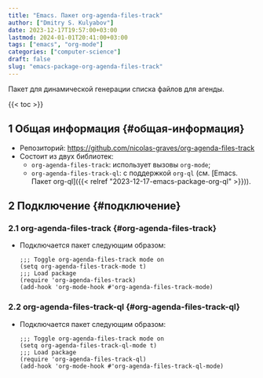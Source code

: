```yaml
---
title: "Emacs. Пакет org-agenda-files-track"
author: ["Dmitry S. Kulyabov"]
date: 2023-12-17T19:57:00+03:00
lastmod: 2024-01-01T20:41:00+03:00
tags: ["emacs", "org-mode"]
categories: ["computer-science"]
draft: false
slug: "emacs-package-org-agenda-files-track"
---
```


Пакет для динамической генерации списка файлов для агенды.

<!--more-->

{{< toc >}}


## <span class="section-num">1</span> Общая информация {#общая-информация}

-   Репозиторий: <https://github.com/nicolas-graves/org-agenda-files-track>
-   Состоит из двух библиотек:
    -   `org-agenda-files-track`: использует вызовы `org-mode`;
    -   `org-agenda-files-track-ql`: с поддержкой `org-ql` (см. [Emacs. Пакет org-ql]({{< relref "2023-12-17-emacs-package-org-ql" >}})).


## <span class="section-num">2</span> Подключение {#подключение}


### <span class="section-num">2.1</span> org-agenda-files-track {#org-agenda-files-track}

-   Подключается пакет следующим образом:
    ```emacs-lisp
    ;;; Toggle org-agenda-files-track mode on
    (setq org-agenda-files-track-mode t)
    ;;; Load package
    (require 'org-agenda-files-track)
    (add-hook 'org-mode-hook #'org-agenda-files-track-mode)
    ```


### <span class="section-num">2.2</span> org-agenda-files-track-ql {#org-agenda-files-track-ql}

-   Подключается пакет следующим образом:
    ```emacs-lisp
    ;;; Toggle org-agenda-files-track mode on
    (setq org-agenda-files-track-ql-mode t)
    ;;; Load package
    (require 'org-agenda-files-track-ql)
    (add-hook 'org-mode-hook #'org-agenda-files-track-ql-mode)
    ```
